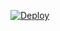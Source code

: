 [![Deploy](https://www.herokucdn.com/deploy/button.svg)](https://heroku.com/deploy?template=https://github.com/Team-Deadly/WolfTimerUB)
    
